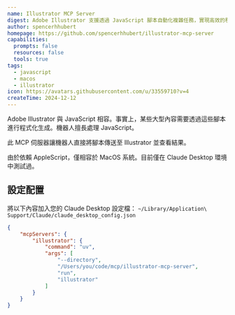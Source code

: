 ```yaml
---
name: Illustrator MCP Server
digest: Adobe Illustrator 支援透過 JavaScript 腳本自動化複雜任務，實現高效的程式化內容生成。此整合特別適合機器人與自動化工作流程。
author: spencerhhubert
homepage: https://github.com/spencerhhubert/illustrator-mcp-server
capabilities:
  prompts: false
  resources: false
  tools: true
tags:
  - javascript
  - macos
  - illustrator
icon: https://avatars.githubusercontent.com/u/33559710?v=4
createTime: 2024-12-12
---
```

Adobe Illustrator 與 JavaScript 相容。事實上，某些大型內容需要透過這些腳本進行程式化生成。機器人擅長處理 JavaScript。

此 MCP 伺服器讓機器人直接將腳本傳送至 Illustrator 並查看結果。

由於依賴 AppleScript，僅相容於 MacOS 系統。目前僅在 Claude Desktop 環境中測試過。

## 設定配置

將以下內容加入您的 Claude Desktop 設定檔：
`~/Library/Application\ Support/Claude/claude_desktop_config.json`

```json
{
    "mcpServers": {
        "illustrator": {
            "command": "uv",
            "args": [
                "--directory",
                "/Users/you/code/mcp/illustrator-mcp-server",
                "run",
                "illustrator"
            ]
        }
    }
}
```